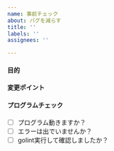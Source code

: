 ```yaml
---
name: 事前チェック
about: バグを減らす
title: ''
labels: ''
assignees: ''

---
```


#### 目的

#### 変更ポイント

#### プログラムチェック
- [ ] プログラム動きますか？
- [ ] エラーは出でいませんか？
- [ ] golint実行して確認しましたか？
